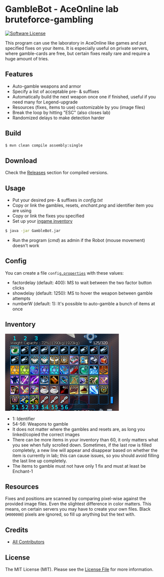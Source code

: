 # GambleBot - AceOnline lab bruteforce-gambling

[![Software License][ico-license]](LICENSE.md)

This program can use the laboratory in AceOnline like games and put specified fixes on your items.
It is especially useful on private servers, where gamble-cards are free, but certain fixes really rare and require a huge amount of tries.

## Features

* Auto-gamble weapons and armor
* Specify a list of acceptable pre- & suffixes
* Automatically build the next weapon once one if finished, useful if you need many for Legend-upgrade
* Resources (fixes, items to use) customizable by you (image files)
* Break the loop by hitting "ESC" (also closes lab)
* Randomized delays to make detection harder

## Build

``` bash
$ mvn clean compile assembly:single
```

## Download

Check the [Releases][link-releases] section for compiled versions.

## Usage

* Put your desired pre- & suffixes in *config.txt*
* Copy or link the gambles, resets, *enchant.png* and identifier item you are using
* Copy or link the fixes you specified
* Set up your [ingame inventory](#inventory)
``` bash
$ java -jar GambleBot.jar
```
* Run the program (*cmd*) as admin if the Robot (mouse movement) doesn't work

## Config

You can create a file `config`[`.properties`](https://en.wikipedia.org/wiki/.properties#Format) with these values:

* factordelay (default: 400): MS to wait between the two factor button clicks
* showdelay (default: 1250): MS to hover the weapon between gamble attempts
* numberW (default: 1): It's possible to auto-gamble a bunch of items at once

## Inventory

![Example Inventory](/res/example_inv.png)

* 1: Identifier
* 54-56: Weapons to gamble
* It does not matter where the gambles and resets are, as long you linked/copied the correct images
* There can be more items in your inventory than 60, it only matters what you see when fully scrolled down. Sometimes, if the last row is filled completely, a new line will appear and disappear based on whether the item is currently in lab; this can cause issues, so you should avoid filling the last line up completely.
* The items to gamble must not have only 1 fix and must at least be Enchant-1

## Resources

Fixes and positions are scanned by comparing pixel-wise against the provided image files. Even the slightest difference in color matters.
This means, on certain servers you may have to create your own files. Black (`#000000`) pixels are ignored, so fill up anything but the text with.

## Credits

- [All Contributors][link-contributors]

## License

The MIT License (MIT). Please see the [License File](LICENSE.md) for more information.

[ico-license]: https://img.shields.io/badge/license-MIT-brightgreen.svg?style=flat-square

[link-releases]: https://github.com/DrDelay/GambleBot/releases
[link-contributors]: ../../contributors
